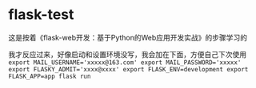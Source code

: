 # flask-test
这是按着《flask-web开发：基于Python的Web应用开发实战》的步骤学习的

我才反应过来，好像启动和设置环境没写，我会加在下面，方便自己下次使用
`
export MAIL_USERNAME='xxxxx@163.com'
export MAIL_PASSWORD='xxxxx'
export FLASKY_ADMIT='xxxx@xxxx'
export FLASK_ENV=development
export FLASK_APP=app
flask run
`
